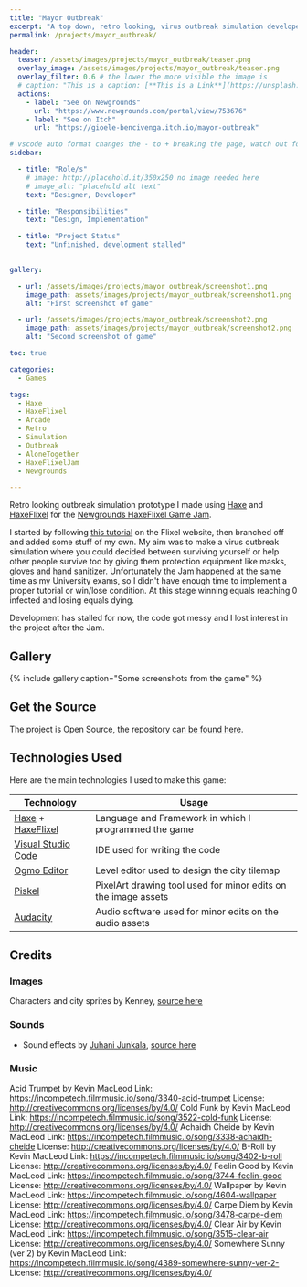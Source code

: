 ```yaml
---
title: "Mayor Outbreak"
excerpt: "A top down, retro looking, virus outbreak simulation developed with Haxe and HaxeFlixel"
permalink: /projects/mayor_outbreak/

header: 
  teaser: /assets/images/projects/mayor_outbreak/teaser.png
  overlay_image: /assets/images/projects/mayor_outbreak/teaser.png
  overlay_filter: 0.6 # the lower the more visible the image is
  # caption: "This is a caption: [**This is a Link**](https://unsplash.com)"
  actions:
    - label: "See on Newgrounds"
      url: "https://www.newgrounds.com/portal/view/753676"
    - label: "See on Itch"
      url: "https://gioele-bencivenga.itch.io/mayor-outbreak"

# vscode auto format changes the - to + breaking the page, watch out for that
sidebar: 

  - title: "Role/s"
    # image: http://placehold.it/350x250 no image needed here
    # image_alt: "placehold alt text"
    text: "Designer, Developer"

  - title: "Responsibilities"
    text: "Design, Implementation"

  - title: "Project Status"
    text: "Unfinished, development stalled"
    

gallery:

  - url: /assets/images/projects/mayor_outbreak/screenshot1.png
    image_path: assets/images/projects/mayor_outbreak/screenshot1.png
    alt: "First screenshot of game"

  - url: /assets/images/projects/mayor_outbreak/screenshot2.png
    image_path: assets/images/projects/mayor_outbreak/screenshot2.png
    alt: "Second screenshot of game"

toc: true

categories:
  - Games

tags:
  - Haxe
  - HaxeFlixel
  - Arcade
  - Retro
  - Simulation
  - Outbreak
  - AloneTogether
  - HaxeFlixelJam
  - Newgrounds

---
```


Retro looking outbreak simulation prototype I made using [Haxe](https://haxe.org/) and [HaxeFlixel](https://haxeflixel.com/) for the [Newgrounds HaxeFlixel Game Jam](https://www.newgrounds.com/bbs/topic/1450269).

I started by following [this tutorial](https://haxeflixel.com/documentation/tutorial/) on the Flixel website, then branched off and added some stuff of my own.
My aim was to make a virus outbreak simulation where you could decided between surviving yourself or help other people survive too by giving them protection equipment like masks, gloves and hand sanitizer.
Unfortunately the Jam happened at the same time as my University exams, so I didn't have enough time to implement a proper tutorial or win/lose condition. At this stage winning equals reaching 0 infected and losing equals dying.

Development has stalled for now, the code got messy and I lost interest in the project after the Jam.

## Gallery

{% include gallery caption="Some screenshots from the game" %}

## Get the Source

The project is Open Source, the repository [can be found here](https://github.com/Gioele-Bencivenga/AloneTogether).

## Technologies Used

Here are the main technologies I used to make this game:

| Technology                                                        | Usage                                                          |
| ----------------------------------------------------------------- | -------------------------------------------------------------- |
| [Haxe](https://haxe.org/) + [HaxeFlixel](https://haxeflixel.com/) | Language and Framework in which I programmed the game          |
| [Visual Studio Code](https://code.visualstudio.com/)              | IDE used for writing the code                                  |
| [Ogmo Editor](https://ogmo-editor-3.github.io/)                   | Level editor used to design the city tilemap                   |
| [Piskel](https://www.piskelapp.com/)                              | PixelArt drawing tool used for minor edits on the image assets |
| [Audacity](https://www.audacityteam.org/)                         | Audio software used for minor edits on the audio assets        |

## Credits

### Images

Characters and city sprites by Kenney, [source here](https://kenney.nl/assets/rpg-urban-pack)

### Sounds

- Sound effects by [Juhani Junkala](https://www.youtube.com/watch?v=dbACpSy9FWY), [source here](https://opengameart.org/content/512-sound-effects-8-bit-style)

### Music

Acid Trumpet by Kevin MacLeod
Link: https://incompetech.filmmusic.io/song/3340-acid-trumpet
License: http://creativecommons.org/licenses/by/4.0/
Cold Funk by Kevin MacLeod
Link: https://incompetech.filmmusic.io/song/3522-cold-funk
License: http://creativecommons.org/licenses/by/4.0/
Achaidh Cheide by Kevin MacLeod
Link: https://incompetech.filmmusic.io/song/3338-achaidh-cheide
License: http://creativecommons.org/licenses/by/4.0/
B-Roll by Kevin MacLeod
Link: https://incompetech.filmmusic.io/song/3402-b-roll
License: http://creativecommons.org/licenses/by/4.0/
Feelin Good by Kevin MacLeod
Link: https://incompetech.filmmusic.io/song/3744-feelin-good
License: http://creativecommons.org/licenses/by/4.0/
Wallpaper by Kevin MacLeod
Link: https://incompetech.filmmusic.io/song/4604-wallpaper
License: http://creativecommons.org/licenses/by/4.0/
Carpe Diem by Kevin MacLeod
Link: https://incompetech.filmmusic.io/song/3478-carpe-diem
License: http://creativecommons.org/licenses/by/4.0/
Clear Air by Kevin MacLeod
Link: https://incompetech.filmmusic.io/song/3515-clear-air
License: http://creativecommons.org/licenses/by/4.0/
Somewhere Sunny (ver 2) by Kevin MacLeod
Link: https://incompetech.filmmusic.io/song/4389-somewhere-sunny-ver-2-
License: http://creativecommons.org/licenses/by/4.0/
